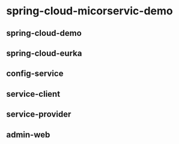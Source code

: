 # spring-cloud-micorservic-demo
spring-cloud-demo
--------------------------------------------
## spring-cloud-eurka
## config-service
## service-client
## service-provider
## admin-web
